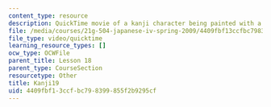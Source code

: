 ```yaml
---
content_type: resource
description: QuickTime movie of a kanji character being painted with a brush.
file: /media/courses/21g-504-japanese-iv-spring-2009/4409fbf13ccfbc798399855f2b9295cf_Kanji19.mov
file_type: video/quicktime
learning_resource_types: []
ocw_type: OCWFile
parent_title: Lesson 18
parent_type: CourseSection
resourcetype: Other
title: Kanji19
uid: 4409fbf1-3ccf-bc79-8399-855f2b9295cf
---
```

